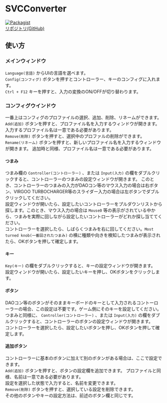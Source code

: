 # SVCConverter
[![Packagist](https://img.shields.io/packagist/l/doctrine/orm.svg)](LICENSE)  
[リポジトリ(GitHub)](https://github.com/SEED264/SVCConverter)  

## 使い方

### メインウィンドウ
`Language(言語)` からUIの言語を選べます。  
`Config(コンフィグ)` ボタンを押すとコントローラー、キーのコンフィグに入れます。  
`Ctrl + F12` キーを押すと、入力の変換のON/OFFが切り替わります。  

### コンフィグウインドウ
一番上はコンフィグのプロファイルの選択、追加、削除、リネームができます。  
`Add(追加)` ボタンを押すと、プロファイル名を入力するウィンドウが開きます。
入力するプロファイル名は一意である必要があります。  
`Remove(削除)` ボタンを押すと、選択中のプロファルの削除ができます。  
`Rename(リネーム)` ボタンを押すと、新しいプロファイル名を入力するウィンドウが開きます。
追加時と同様、プロファイル名は一意である必要があります。  

#### つまみ
つまみ欄の `Controller(コントローラー)` 、または `Input(入力)` の欄をダブルクリックすると、コントローラーのつまみの設定ウィンドウが開きます。
このとき、コントローラーのつまみの入力がDAOコン等のマウス入力の場合は右ボタン、VIRGOO TURBOCHARGER等のスライダー入力の場合は左ボタンでダブルクリックしてください。  
設定ウィンドウが開いたら、設定したいコントローラーをプルダウンリストから探します。このとき、マウス入力の場合は `Mouse0` 等の表示がされている中から、つまみを実際に回しながら設定したいコントローラーがどれか探し当ててください。  
コントローラーを選択したら、しばらくつまみを右に回してください。`Most turned knob(一番回されたつまみ)` の横に種類や向きを検知したつまみが表示されたら、OKボタンを押して確定します。  

#### キー
`Key(キー)` の欄をダブルクリックすると、キーの設定ウィンドウが開きます。  
設定ウィンドウが開いたら、設定したいキーを押し、OKボタンをクリックします。  

#### ボタン
DAOコン等のボタンがそのままキーボードのキーとして入力されるコントーローラーの場合、この設定は不要です。ゲーム側にそのキーを設定してください。  
つまみと同様に、 `Controller(コントローラー)` 、または `Input(入力)` の欄をダブルクリックすると、コントローラーのボタンの設定ウィンドウが開きます。  
コントローラーを選択したら、設定したいボタンを押し、OKボタンを押して確定します。  

#### 追加ボタン
コントローラーに基本のボタンに加えて別のボタンがある場合は、ここで設定できます。  
`Add(追加)` ボタンを押すと、ボタンの設定欄を追加できます。
プロファイルと同様、名前は一意である必要があります。  
設定を選択した状態で入力すると、名前を変更できます。  
`Remove(削除)` ボタンを押すと、選択している設定を削除できます。  
その他のボタンやキーの設定方法は、前述のボタン欄と同じです。  